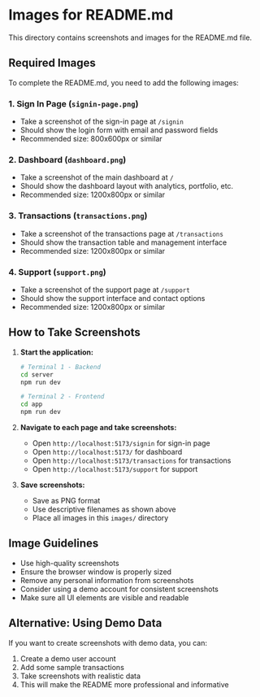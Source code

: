 # Images for README.md

This directory contains screenshots and images for the README.md file.

## Required Images

To complete the README.md, you need to add the following images:

### 1. Sign In Page (`signin-page.png`)
- Take a screenshot of the sign-in page at `/signin`
- Should show the login form with email and password fields
- Recommended size: 800x600px or similar

### 2. Dashboard (`dashboard.png`)
- Take a screenshot of the main dashboard at `/`
- Should show the dashboard layout with analytics, portfolio, etc.
- Recommended size: 1200x800px or similar

### 3. Transactions (`transactions.png`)
- Take a screenshot of the transactions page at `/transactions`
- Should show the transaction table and management interface
- Recommended size: 1200x800px or similar

### 4. Support (`support.png`)
- Take a screenshot of the support page at `/support`
- Should show the support interface and contact options
- Recommended size: 1200x800px or similar

## How to Take Screenshots

1. **Start the application:**
   ```bash
   # Terminal 1 - Backend
   cd server
   npm run dev
   
   # Terminal 2 - Frontend
   cd app
   npm run dev
   ```

2. **Navigate to each page and take screenshots:**
   - Open `http://localhost:5173/signin` for sign-in page
   - Open `http://localhost:5173/` for dashboard
   - Open `http://localhost:5173/transactions` for transactions
   - Open `http://localhost:5173/support` for support

3. **Save screenshots:**
   - Save as PNG format
   - Use descriptive filenames as shown above
   - Place all images in this `images/` directory

## Image Guidelines

- Use high-quality screenshots
- Ensure the browser window is properly sized
- Remove any personal information from screenshots
- Consider using a demo account for consistent screenshots
- Make sure all UI elements are visible and readable

## Alternative: Using Demo Data

If you want to create screenshots with demo data, you can:
1. Create a demo user account
2. Add some sample transactions
3. Take screenshots with realistic data
4. This will make the README more professional and informative
